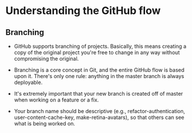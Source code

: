 # Understanding the GitHub flow

## Branching
* GitHub supports branching of projects. Basically, this means creating a copy of the original project you're free to change in any way without compromising the original.

* Branching is a core concept in Git, and the entire GitHub flow is based upon it. There's only one rule: anything in the master branch is always deployable.

* It's extremely important that your new branch is created off of master when working on a feature or a fix.

* Your branch name should be descriptive (e.g., refactor-authentication, user-content-cache-key, make-retina-avatars), so that others can see what is being worked on.
